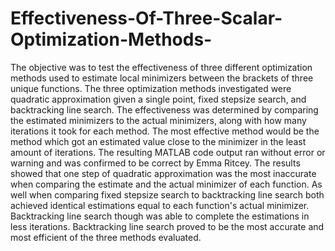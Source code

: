 # Effectiveness-Of-Three-Scalar-Optimization-Methods-
The objective was to test the effectiveness of three different optimization methods used to estimate local minimizers between the brackets of three unique functions. The three optimization methods investigated were quadratic approximation given a single point, fixed stepsize search, and backtracking line search. The effectiveness was determined by comparing the estimated minimizers to the actual minimizers, along with how many iterations it took for each method. The most effective method would be the method which got an estimated value close to the minimizer in the least amount of iterations. The resulting MATLAB code output ran without error or warning and was confirmed to be correct by Emma Ritcey. The results showed that one step of quadratic approximation was the most inaccurate when comparing the estimate and the actual minimizer of each function. As well when comparing fixed stepsize search to backtracking line search both achieved identical estimations equal to each function's actual minimizer. Backtracking line search though was able to complete the estimations in less iterations. Backtracking line search proved to be the most accurate and most efficient of the three methods evaluated.
